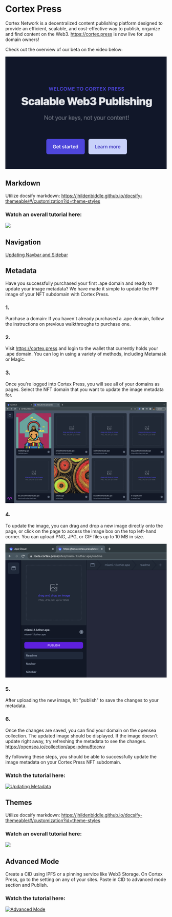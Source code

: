# Cortex Press

Cortex Network is a decentralized content publishing platform designed to provide an efficient, scalable, and cost-effective way to publish, organize and find content on the Web3. https://cortex.press is now live for .ape domain owners!

Check out the overview of our beta on the video below:

[![Cortex Press Overview](/img/main.png)](https://youtu.be/sH5GUD_muYg) 

## Markdown

Utilize docsify markdown: https://jhildenbiddle.github.io/docsify-themeable/#/customization?id=theme-styles

### Watch an overall tutorial here:

[![](https://img.youtube.com/vi/xaHVXz0PEhE/maxresdefault.jpg)](https://youtu.be/xaHVXz0PEhE)

## Navigation

[Updating Navbar and Sidebar](https://youtu.be/LUVngs--eNQ) 


## Metadata

Have you successfully purchased your first .ape domain and ready to update your image metadata? We have made it simple to update the PFP image of your NFT subdomain with Cortex Press. 

### 1. 
Purchase a domain: If you haven't already purchased a .ape domain, follow the instructions on previous walkthroughs to purchase one.

### 2. 
Visit https://cortex.press and login to the wallet that currently holds your .ape domain. You can log in using a variety of methods, including Metamask or Magic.

### 3. 
Once you're logged into Cortex Press, you will see all of your domains as pages. Select the NFT domain that you want to update the image metadata for.

![Alt text](/img/sites.png)

### 4. 
To update the image, you can drag and drop a new image directly onto the page, or click on the page to access the image box on the top left-hand corner. You can upload PNG, JPG, or GIF files up to 10 MB in size.

![Alt text](/img/drag.png)

### 5. 
After uploading the new image, hit "publish" to save the changes to your metadata.

### 6. 
Once the changes are saved, you can find your domain on the opensea collection. The updated image should be displayed. If the image doesn't update right away, try refreshing the metadata to see the changes. https://opensea.io/collection/ape-pdmu8tocwv


By following these steps, you should be able to successfully update the image metadata on your Cortex Press NFT subdomain.

### Watch the tutorial here:

[![Updating Metadata](https://img.youtube.com/vi/CksDhwpWy6U/maxresdefault.jpg)](https://youtu.be/CksDhwpWy6U)

## Themes

Utilize docsify markdown: https://jhildenbiddle.github.io/docsify-themeable/#/customization?id=theme-styles

### Watch an overall tutorial here:

[![](https://img.youtube.com/vi/xaHVXz0PEhE/maxresdefault.jpg)](https://youtu.be/xaHVXz0PEhE)

## Advanced Mode

Create a CID using IPFS or a pinning service like Web3 Storage. On Cortex Press, go to the setting on any of your sites. Paste in CID to advanced mode section and Publish. 

### Watch the tutorial here:

[![Advanced Mode](https://img.youtube.com/vi/xaHVXz0PEhE/maxresdefault.jpg)](https://youtu.be/xaHVXz0PEhE)
